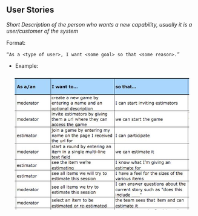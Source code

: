 ## User Stories
*Short Description of the person who wants a new capability, usually it is a user/customer of the system*

Format:
```
“As a <type of user>, I want <some goal> so that <some reason>.” 
```
* Example:
<p align="center">
  <img src="example.jpg" />
</p>